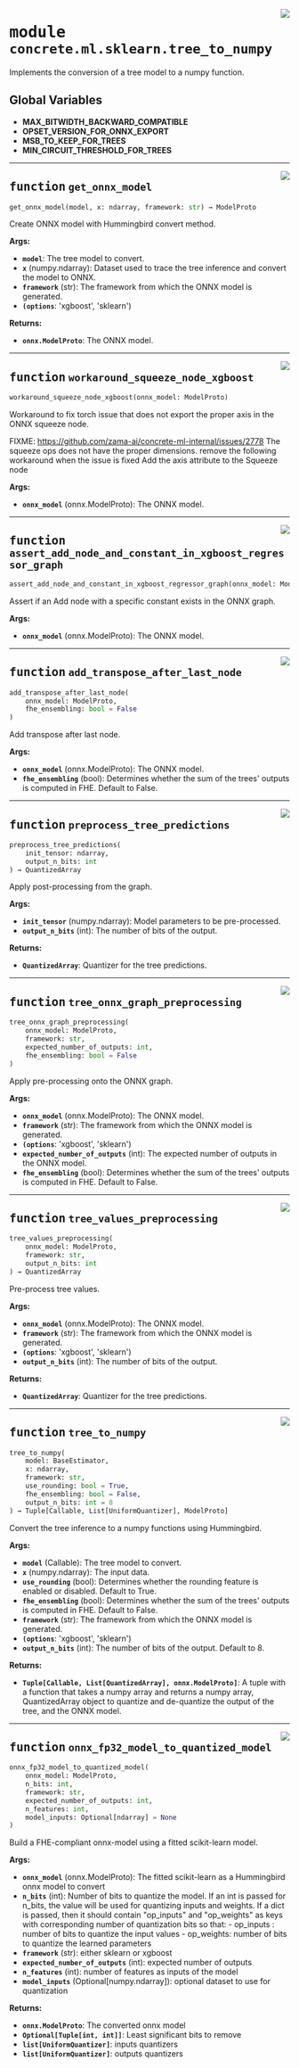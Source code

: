 <!-- markdownlint-disable -->

<a href="../../../src/concrete/ml/sklearn/tree_to_numpy.py#L0"><img align="right" style="float:right;" src="https://img.shields.io/badge/-source-cccccc?style=flat-square"></a>

# <kbd>module</kbd> `concrete.ml.sklearn.tree_to_numpy`

Implements the conversion of a tree model to a numpy function.

## **Global Variables**

- **MAX_BITWIDTH_BACKWARD_COMPATIBLE**
- **OPSET_VERSION_FOR_ONNX_EXPORT**
- **MSB_TO_KEEP_FOR_TREES**
- **MIN_CIRCUIT_THRESHOLD_FOR_TREES**

______________________________________________________________________

<a href="../../../src/concrete/ml/sklearn/tree_to_numpy.py#L49"><img align="right" style="float:right;" src="https://img.shields.io/badge/-source-cccccc?style=flat-square"></a>

## <kbd>function</kbd> `get_onnx_model`

```python
get_onnx_model(model, x: ndarray, framework: str) → ModelProto
```

Create ONNX model with Hummingbird convert method.

**Args:**

- <b>`model`</b>:  The tree model to convert.
- <b>`x`</b> (numpy.ndarray):  Dataset used to trace the tree inference and convert the model to ONNX.
- <b>`framework`</b> (str):  The framework from which the ONNX model is generated.
- <b>`(options`</b>:  'xgboost', 'sklearn')

**Returns:**

- <b>`onnx.ModelProto`</b>:  The ONNX model.

______________________________________________________________________

<a href="../../../src/concrete/ml/sklearn/tree_to_numpy.py#L81"><img align="right" style="float:right;" src="https://img.shields.io/badge/-source-cccccc?style=flat-square"></a>

## <kbd>function</kbd> `workaround_squeeze_node_xgboost`

```python
workaround_squeeze_node_xgboost(onnx_model: ModelProto)
```

Workaround to fix torch issue that does not export the proper axis in the ONNX squeeze node.

FIXME: https://github.com/zama-ai/concrete-ml-internal/issues/2778 The squeeze ops does not have the proper dimensions. remove the following workaround when the issue is fixed Add the axis attribute to the Squeeze node

**Args:**

- <b>`onnx_model`</b> (onnx.ModelProto):  The ONNX model.

______________________________________________________________________

<a href="../../../src/concrete/ml/sklearn/tree_to_numpy.py#L106"><img align="right" style="float:right;" src="https://img.shields.io/badge/-source-cccccc?style=flat-square"></a>

## <kbd>function</kbd> `assert_add_node_and_constant_in_xgboost_regressor_graph`

```python
assert_add_node_and_constant_in_xgboost_regressor_graph(onnx_model: ModelProto)
```

Assert if an Add node with a specific constant exists in the ONNX graph.

**Args:**

- <b>`onnx_model`</b> (onnx.ModelProto):  The ONNX model.

______________________________________________________________________

<a href="../../../src/concrete/ml/sklearn/tree_to_numpy.py#L142"><img align="right" style="float:right;" src="https://img.shields.io/badge/-source-cccccc?style=flat-square"></a>

## <kbd>function</kbd> `add_transpose_after_last_node`

```python
add_transpose_after_last_node(
    onnx_model: ModelProto,
    fhe_ensembling: bool = False
)
```

Add transpose after last node.

**Args:**

- <b>`onnx_model`</b> (onnx.ModelProto):  The ONNX model.
- <b>`fhe_ensembling`</b> (bool):  Determines whether the sum of the trees' outputs is computed in FHE.  Default to False.

______________________________________________________________________

<a href="../../../src/concrete/ml/sklearn/tree_to_numpy.py#L173"><img align="right" style="float:right;" src="https://img.shields.io/badge/-source-cccccc?style=flat-square"></a>

## <kbd>function</kbd> `preprocess_tree_predictions`

```python
preprocess_tree_predictions(
    init_tensor: ndarray,
    output_n_bits: int
) → QuantizedArray
```

Apply post-processing from the graph.

**Args:**

- <b>`init_tensor`</b> (numpy.ndarray):  Model parameters to be pre-processed.
- <b>`output_n_bits`</b> (int):  The number of bits of the output.

**Returns:**

- <b>`QuantizedArray`</b>:  Quantizer for the tree predictions.

______________________________________________________________________

<a href="../../../src/concrete/ml/sklearn/tree_to_numpy.py#L223"><img align="right" style="float:right;" src="https://img.shields.io/badge/-source-cccccc?style=flat-square"></a>

## <kbd>function</kbd> `tree_onnx_graph_preprocessing`

```python
tree_onnx_graph_preprocessing(
    onnx_model: ModelProto,
    framework: str,
    expected_number_of_outputs: int,
    fhe_ensembling: bool = False
)
```

Apply pre-processing onto the ONNX graph.

**Args:**

- <b>`onnx_model`</b> (onnx.ModelProto):  The ONNX model.
- <b>`framework`</b> (str):  The framework from which the ONNX model is generated.
- <b>`(options`</b>:  'xgboost', 'sklearn')
- <b>`expected_number_of_outputs`</b> (int):  The expected number of outputs in the ONNX model.
- <b>`fhe_ensembling`</b> (bool):  Determines whether the sum of the trees' outputs is computed in FHE.  Default to False.

______________________________________________________________________

<a href="../../../src/concrete/ml/sklearn/tree_to_numpy.py#L286"><img align="right" style="float:right;" src="https://img.shields.io/badge/-source-cccccc?style=flat-square"></a>

## <kbd>function</kbd> `tree_values_preprocessing`

```python
tree_values_preprocessing(
    onnx_model: ModelProto,
    framework: str,
    output_n_bits: int
) → QuantizedArray
```

Pre-process tree values.

**Args:**

- <b>`onnx_model`</b> (onnx.ModelProto):  The ONNX model.
- <b>`framework`</b> (str):  The framework from which the ONNX model is generated.
- <b>`(options`</b>:  'xgboost', 'sklearn')
- <b>`output_n_bits`</b> (int):  The number of bits of the output.

**Returns:**

- <b>`QuantizedArray`</b>:  Quantizer for the tree predictions.

______________________________________________________________________

<a href="../../../src/concrete/ml/sklearn/tree_to_numpy.py#L336"><img align="right" style="float:right;" src="https://img.shields.io/badge/-source-cccccc?style=flat-square"></a>

## <kbd>function</kbd> `tree_to_numpy`

```python
tree_to_numpy(
    model: BaseEstimator,
    x: ndarray,
    framework: str,
    use_rounding: bool = True,
    fhe_ensembling: bool = False,
    output_n_bits: int = 8
) → Tuple[Callable, List[UniformQuantizer], ModelProto]
```

Convert the tree inference to a numpy functions using Hummingbird.

**Args:**

- <b>`model`</b> (Callable):  The tree model to convert.
- <b>`x`</b> (numpy.ndarray):  The input data.
- <b>`use_rounding`</b> (bool):  Determines whether the rounding feature is enabled or disabled.  Default to True.
- <b>`fhe_ensembling`</b> (bool):  Determines whether the sum of the trees' outputs is computed in FHE.  Default to False.
- <b>`framework`</b> (str):  The framework from which the ONNX model is generated.
- <b>`(options`</b>:  'xgboost', 'sklearn')
- <b>`output_n_bits`</b> (int):  The number of bits of the output. Default to 8.

**Returns:**

- <b>`Tuple[Callable, List[QuantizedArray], onnx.ModelProto]`</b>:  A tuple with a function that takes a  numpy array and returns a numpy array, QuantizedArray object to quantize and de-quantize  the output of the tree, and the ONNX model.

______________________________________________________________________

<a href="../../../src/concrete/ml/sklearn/tree_to_numpy.py#L530"><img align="right" style="float:right;" src="https://img.shields.io/badge/-source-cccccc?style=flat-square"></a>

## <kbd>function</kbd> `onnx_fp32_model_to_quantized_model`

```python
onnx_fp32_model_to_quantized_model(
    onnx_model: ModelProto,
    n_bits: int,
    framework: str,
    expected_number_of_outputs: int,
    n_features: int,
    model_inputs: Optional[ndarray] = None
)
```

Build a FHE-compliant onnx-model using a fitted scikit-learn model.

**Args:**

- <b>`onnx_model`</b> (onnx.ModelProto):  The fitted scikit-learn as a Hummingbird onnx model to convert
- <b>`n_bits`</b> (int):  Number of bits to quantize the model. If an int is passed  for n_bits, the value will be used for quantizing inputs and weights. If a dict is  passed, then it should contain "op_inputs" and "op_weights" as keys with  corresponding number of quantization bits so that:
  \- op_inputs : number of bits to quantize the input values
  \- op_weights: number of bits to quantize the learned parameters
- <b>`framework`</b> (str):  either sklearn or xgboost
- <b>`expected_number_of_outputs`</b> (int):  expected number of outputs
- <b>`n_features`</b> (int):  number of features as inputs of the model
- <b>`model_inputs`</b> (Optional\[numpy.ndarray\]):  optional dataset to use for quantization

**Returns:**

- <b>`onnx.ModelProto`</b>:  The converted onnx model
- <b>`Optional[Tuple[int, int]]`</b>:  Least significant bits to remove
- <b>`list[UniformQuantizer]`</b>:  inputs quantizers
- <b>`list[UniformQuantizer]`</b>:  outputs quantizers
